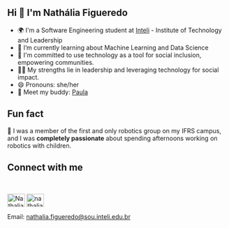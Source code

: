 ## Hi 👋 I'm Nathália Figueredo 


- 🌍 I'm a Software Engineering student at [Inteli](https://www.inteli.edu.br/) - Institute of Technology and Leadership
- 🌱 I’m currently learning about Machine Learning and Data Science
- 🎯 I'm committed to use technology as a tool for social inclusion, empowering communities.
- 👩‍💻 My strengths lie in leadership and leveraging technology for social impact.
- 😄 Pronouns: she/her
- 👧 Meet my buddy: [Paula](https://github.com/Paula-zp)


## Fun fact
🔭 I was a member of the first and only robotics group on my IFRS campus, and I was **completely passionate** about spending afternoons working on robotics with children.


## Connect with me 
</br>
<p align="left">
<a href="www.linkedin.com/in/nathaliafigueredo" target="blank"><img align="center" src="https://raw.githubusercontent.com/rahuldkjain/github-profile-readme-generator/master/src/images/icons/Social/linked-in-alt.svg" alt="NathaliaFigueredo" height="30" width="40" /></a>
<a href="https://www.instagram.com/nathaliafigueredo__/" target="blank"><img align="center" src="https://raw.githubusercontent.com/rahuldkjain/github-profile-readme-generator/master/src/images/icons/Social/instagram.svg" alt="nathaliafigueredo__" height="30" width="40" /></a>
  
<a> Email: nathalia.figueredo@sou.inteli.edu.br</a></p>





